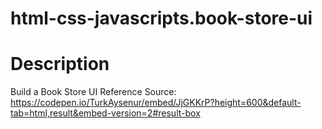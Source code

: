 # html-css-javascripts.book-store-ui


# Description

Build a Book Store UI
Reference Source: https://codepen.io/TurkAysenur/embed/JjGKKrP?height=600&default-tab=html,result&embed-version=2#result-box
